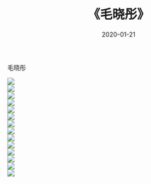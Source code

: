 ﻿---
layout: post
title:  《毛晓彤》
date:   2020-01-21
img: http://img.660000.xyz/Sharelink/壁纸/明星魅力/华人明星/毛晓彤/000.jpg
categories: [美女, 清纯, 唯美]
---

毛晓彤

 ![](http://img.660000.xyz/Sharelink/壁纸/明星魅力/华人明星/毛晓彤/001.jpg) <br>![](http://img.660000.xyz/Sharelink/壁纸/明星魅力/华人明星/毛晓彤/002.jpg) <br>![](http://img.660000.xyz/Sharelink/壁纸/明星魅力/华人明星/毛晓彤/003.jpg) <br>![](http://img.660000.xyz/Sharelink/壁纸/明星魅力/华人明星/毛晓彤/004.jpg) <br>![](http://img.660000.xyz/Sharelink/壁纸/明星魅力/华人明星/毛晓彤/005.jpg) <br>![](http://img.660000.xyz/Sharelink/壁纸/明星魅力/华人明星/毛晓彤/006.jpg) <br>![](http://img.660000.xyz/Sharelink/壁纸/明星魅力/华人明星/毛晓彤/007.jpg) <br>![](http://img.660000.xyz/Sharelink/壁纸/明星魅力/华人明星/毛晓彤/008.jpg) <br>![](http://img.660000.xyz/Sharelink/壁纸/明星魅力/华人明星/毛晓彤/009.jpg) <br>![](http://img.660000.xyz/Sharelink/壁纸/明星魅力/华人明星/毛晓彤/010.jpg) <br>![](http://img.660000.xyz/Sharelink/壁纸/明星魅力/华人明星/毛晓彤/011.jpg) <br>![](http://img.660000.xyz/Sharelink/壁纸/明星魅力/华人明星/毛晓彤/012.jpg) <br>![](http://img.660000.xyz/Sharelink/壁纸/明星魅力/华人明星/毛晓彤/013.jpg) <br>![](http://img.660000.xyz/Sharelink/壁纸/明星魅力/华人明星/毛晓彤/014.jpg) <br>